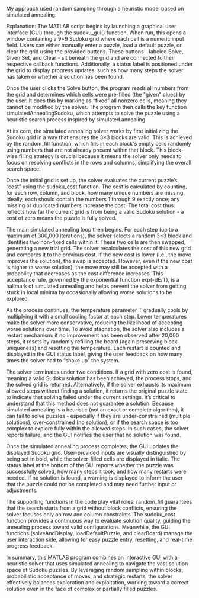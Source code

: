 My approach used random sampling through a heuristic model based on simulated annealing.

Explanation:
The MATLAB script begins by launching a graphical user interface (GUI) through the sudoku_gui() function. When run, this opens a window containing a 9×9 Sudoku grid where each cell is a numeric input field. Users can either manually enter a puzzle, load a default puzzle, or clear the grid using the provided buttons. These buttons - labeled Solve, Given Set, and Clear - sit beneath the grid and are connected to their respective callback functions. Additionally, a status label is positioned under the grid to display progress updates, such as how many steps the solver has taken or whether a solution has been found.

Once the user clicks the Solve button, the program reads all numbers from the grid and determines which cells were pre-filled (the "given" clues) by the user. It does this by marking as “fixed” all nonzero cells, meaning they cannot be modified by the solver. The program then calls the key function simulatedAnnealingSudoku, which attempts to solve the puzzle using a heuristic search process inspired by simulated annealing.

At its core, the simulated annealing solver works by first initializing the Sudoku grid in a way that ensures the 3×3 blocks are valid. This is achieved by the random_fill function, which fills in each block's empty cells randomly using numbers that are not already present within that block. This block-wise filling strategy is crucial because it means the solver only needs to focus on resolving conflicts in the rows and columns, simplifying the overall search space.

Once the initial grid is set up, the solver evaluates the current puzzle’s “cost” using the sudoku_cost function. The cost is calculated by counting, for each row, column, and block, how many unique numbers are missing. Ideally, each should contain the numbers 1 through 9 exactly once; any missing or duplicated numbers increase the cost. The total cost thus reflects how far the current grid is from being a valid Sudoku solution - a cost of zero means the puzzle is fully solved.

The main simulated annealing loop then begins. For each step (up to a maximum of 300,000 iterations), the solver selects a random 3×3 block and identifies two non-fixed cells within it. These two cells are then swapped, generating a new trial grid. The solver recalculates the cost of this new grid and compares it to the previous cost. If the new cost is lower (i.e., the move improves the solution), the swap is accepted. However, even if the new cost is higher (a worse solution), the move may still be accepted with a probability that decreases as the cost difference increases. This acceptance rule, governed by the exponential function exp(-dE/T), is a hallmark of simulated annealing and helps prevent the solver from getting stuck in local minima by occasionally allowing worse solutions to be explored.

As the process continues, the temperature parameter T gradually cools by multiplying it with a small cooling factor at each step. Lower temperatures make the solver more conservative, reducing the likelihood of accepting worse solutions over time. To avoid stagnation, the solver also includes a restart mechanism: if no improvement has been observed after 20,000 steps, it resets by randomly refilling the board (again preserving block uniqueness) and resetting the temperature. Each restart is counted and displayed in the GUI status label, giving the user feedback on how many times the solver had to “shake up” the system.

The solver terminates under two conditions. If a grid with zero cost is found, meaning a valid Sudoku solution has been achieved, the process stops, and the solved grid is returned. Alternatively, if the solver exhausts its maximum allowed steps without finding a solution, it returns the original puzzle state to indicate that solving failed under the current settings. It’s critical to understand that this method does not guarantee a solution. Because simulated annealing is a heuristic (not an exact or complete algorithm), it can fail to solve puzzles - especially if they are under-constrained (multiple solutions), over-constrained (no solution), or if the search space is too complex to explore fully within the allowed steps. In such cases, the solver reports failure, and the GUI notifies the user that no solution was found.

Once the simulated annealing process completes, the GUI updates the displayed Sudoku grid. User-provided inputs are visually distinguished by being set in bold, while the solver-filled cells are displayed in italic. The status label at the bottom of the GUI reports whether the puzzle was successfully solved, how many steps it took, and how many restarts were needed. If no solution is found, a warning is displayed to inform the user that the puzzle could not be completed and may need further input or adjustments.

The supporting functions in the code play vital roles: random_fill guarantees that the search starts from a grid without block conflicts, ensuring the solver focuses only on row and column constraints. The sudoku_cost function provides a continuous way to evaluate solution quality, guiding the annealing process toward valid configurations. Meanwhile, the GUI functions (solveAndDisplay, loadDefaultPuzzle, and clearBoard) manage the user interaction side, allowing for easy puzzle entry, resetting, and real-time progress feedback.

In summary, this MATLAB program combines an interactive GUI with a heuristic solver that uses simulated annealing to navigate the vast solution space of Sudoku puzzles. By leveraging random sampling within blocks, probabilistic acceptance of moves, and strategic restarts, the solver effectively balances exploration and exploitation, working toward a correct solution even in the face of complex or partially filled puzzles.
